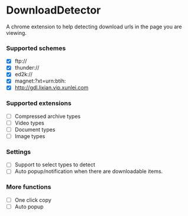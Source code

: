 # DownloadDetector
A chrome extension to help detecting download urls in the page you are viewing.

### Supported schemes
- [x] ftp://
- [x] thunder://
- [x] ed2k://
- [x] magnet:?xt=urn:btih:
- [x] http://gdl.lixian.vip.xunlei.com

### Supported extensions
- [ ] Compressed archive types
- [ ] Video types
- [ ] Document types
- [ ] Image types

### Settings
- [ ] Support to select types to detect
- [ ] Auto popup/notification when there are downloadable items.

### More functions
- [ ] One click copy
- [ ] Auto popup

